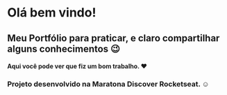 # Olá bem vindo!

## Meu Portfólio para praticar, e claro compartilhar alguns conhecimentos :wink:

#### Aqui você pode ver que fiz um bom trabalho. :heart:

### Projeto desenvolvido na Maratona Discover Rocketseat. :relaxed:
